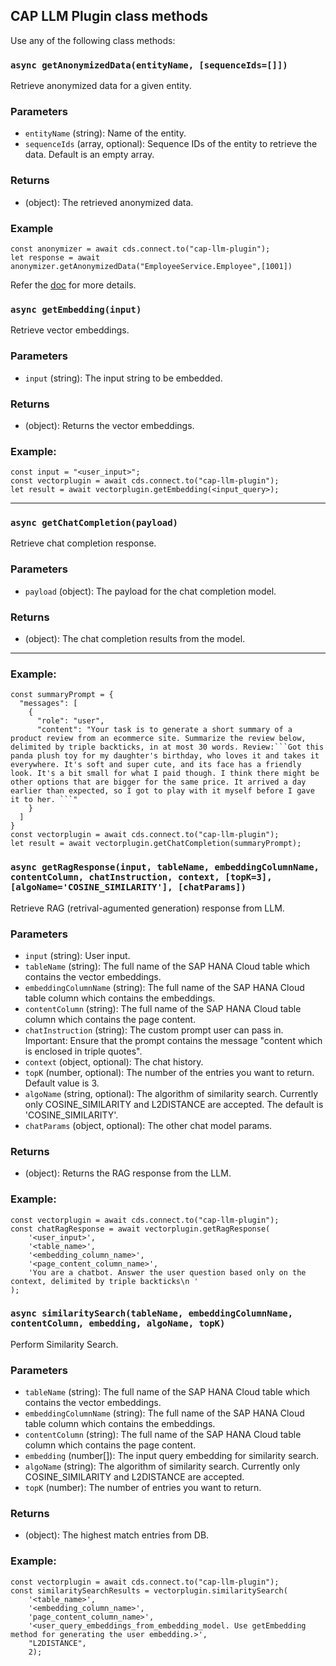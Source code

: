 ## CAP LLM Plugin class methods

Use any of the following class methods:

### `async getAnonymizedData(entityName, [sequenceIds=[]])`

Retrieve anonymized data for a given entity.

### Parameters

- `entityName` (string): Name of the entity.
- `sequenceIds` (array, optional): Sequence IDs of the entity to retrieve the data. Default is an empty array.

### Returns

- (object): The retrieved anonymized data.

### Example

```
const anonymizer = await cds.connect.to("cap-llm-plugin");
let response = await anonymizer.getAnonymizedData("EmployeeService.Employee",[1001])
```

Refer the [doc](./usage.md) for more details.



### `async getEmbedding(input)`

Retrieve vector embeddings.

### Parameters

- `input` (string): The input string to be embedded.

### Returns

- (object): Returns the vector embeddings.

### Example:

```
const input = "<user_input>";
const vectorplugin = await cds.connect.to("cap-llm-plugin");
let result = await vectorplugin.getEmbedding(<input_query>);
```

---

### `async getChatCompletion(payload)`

Retrieve chat completion response.

### Parameters

- `payload` (object): The payload for the chat completion model.

### Returns

- (object): The chat completion results from the model.

---

### Example:

```
const summaryPrompt = {
  "messages": [
    {
      "role": "user",
      "content": "Your task is to generate a short summary of a product review from an ecommerce site. Summarize the review below, delimited by triple backticks, in at most 30 words. Review:```Got this panda plush toy for my daughter's birthday, who loves it and takes it everywhere. It's soft and super cute, and its face has a friendly look. It's a bit small for what I paid though. I think there might be other options that are bigger for the same price. It arrived a day earlier than expected, so I got to play with it myself before I gave it to her. ```"
    }
  ]
}
const vectorplugin = await cds.connect.to("cap-llm-plugin");
let result = await vectorplugin.getChatCompletion(summaryPrompt);
```

### `async getRagResponse(input, tableName, embeddingColumnName, contentColumn, chatInstruction, context, [topK=3], [algoName='COSINE_SIMILARITY'], [chatParams])`

Retrieve RAG (retrival-agumented generation) response from LLM.

### Parameters

- `input` (string): User input.
- `tableName` (string): The full name of the SAP HANA Cloud table which contains the vector embeddings.
- `embeddingColumnName` (string): The full name of the SAP HANA Cloud table column which contains the embeddings.
- `contentColumn` (string): The full name of the SAP HANA Cloud table column which contains the page content.
- `chatInstruction` (string): The custom prompt user can pass in. Important: Ensure that the prompt contains the message "content which is enclosed in triple quotes".
- `context` (object, optional): The chat history.
- `topK` (number, optional): The number of the entries you want to return. Default value is 3.
- `algoName` (string, optional): The algorithm of similarity search. Currently only COSINE_SIMILARITY and L2DISTANCE are accepted. The default is 'COSINE_SIMILARITY'.
- `chatParams` (object, optional): The other chat model params.

### Returns

- (object): Returns the RAG response from the LLM.


### Example:

```
const vectorplugin = await cds.connect.to("cap-llm-plugin");
const chatRagResponse = await vectorplugin.getRagResponse(
    '<user_input>',
    '<table_name>', 
    '<embedding_column_name>', 
    '<page_content_column_name>', 
    'You are a chatbot. Answer the user question based only on the context, delimited by triple backticks\n '
);
```


### `async similaritySearch(tableName, embeddingColumnName, contentColumn, embedding, algoName, topK)`

Perform Similarity Search.

### Parameters

- `tableName` (string): The full name of the SAP HANA Cloud table which contains the vector embeddings.
- `embeddingColumnName` (string): The full name of the SAP HANA Cloud table column which contains the embeddings.
- `contentColumn` (string): The full name of the SAP HANA Cloud table column which contains the page content.
- `embedding` (number[]): The input query embedding for similarity search.
- `algoName` (string): The algorithm of similarity search. Currently only COSINE_SIMILARITY and L2DISTANCE are accepted.
- `topK` (number): The number of entries you want to return.

### Returns

- (object): The highest match entries from DB.

### Example:

```
const vectorplugin = await cds.connect.to("cap-llm-plugin");
const similaritySearchResults = vectorplugin.similaritySearch(
    '<table_name>', 
    '<embedding_column_name>', 
    'page_content_column_name>', 
    '<user_query_embeddings_from_embedding_model. Use getEmbedding method for generating the user embedding.>', 
    "L2DISTANCE", 
    2);
```

